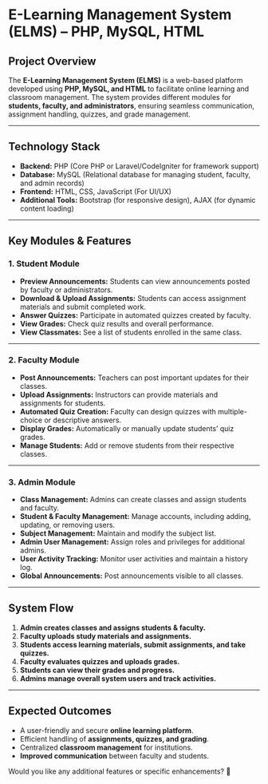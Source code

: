# **E-Learning Management System (ELMS) – PHP, MySQL, HTML**  

## **Project Overview**  
The **E-Learning Management System (ELMS)** is a web-based platform developed using **PHP, MySQL, and HTML** to facilitate online learning and classroom management. The system provides different modules for **students, faculty, and administrators**, ensuring seamless communication, assignment handling, quizzes, and grade management.  

---

## **Technology Stack**  
- **Backend:** PHP (Core PHP or Laravel/CodeIgniter for framework support)  
- **Database:** MySQL (Relational database for managing student, faculty, and admin records)  
- **Frontend:** HTML, CSS, JavaScript (For UI/UX)  
- **Additional Tools:** Bootstrap (for responsive design), AJAX (for dynamic content loading)  

---

## **Key Modules & Features**  

### **1. Student Module**  
- **Preview Announcements:** Students can view announcements posted by faculty or administrators.  
- **Download & Upload Assignments:** Students can access assignment materials and submit completed work.  
- **Answer Quizzes:** Participate in automated quizzes created by faculty.  
- **View Grades:** Check quiz results and overall performance.  
- **View Classmates:** See a list of students enrolled in the same class.  

---

### **2. Faculty Module**  
- **Post Announcements:** Teachers can post important updates for their classes.  
- **Upload Assignments:** Instructors can provide materials and assignments for students.  
- **Automated Quiz Creation:** Faculty can design quizzes with multiple-choice or descriptive answers.  
- **Display Grades:** Automatically or manually update students’ quiz grades.  
- **Manage Students:** Add or remove students from their respective classes.  

---

### **3. Admin Module**  
- **Class Management:** Admins can create classes and assign students and faculty.  
- **Student & Faculty Management:** Manage accounts, including adding, updating, or removing users.  
- **Subject Management:** Maintain and modify the subject list.  
- **Admin User Management:** Assign roles and privileges for additional admins.  
- **User Activity Tracking:** Monitor user activities and maintain a history log.  
- **Global Announcements:** Post announcements visible to all classes.  

---

## **System Flow**  
1. **Admin creates classes and assigns students & faculty.**  
2. **Faculty uploads study materials and assignments.**  
3. **Students access learning materials, submit assignments, and take quizzes.**  
4. **Faculty evaluates quizzes and uploads grades.**  
5. **Students can view their grades and progress.**  
6. **Admins manage overall system users and track activities.**  

---

## **Expected Outcomes**  
- A user-friendly and secure **online learning platform**.  
- Efficient handling of **assignments, quizzes, and grading**.  
- Centralized **classroom management** for institutions.  
- **Improved communication** between faculty and students.  

Would you like any additional features or specific enhancements? 🚀

